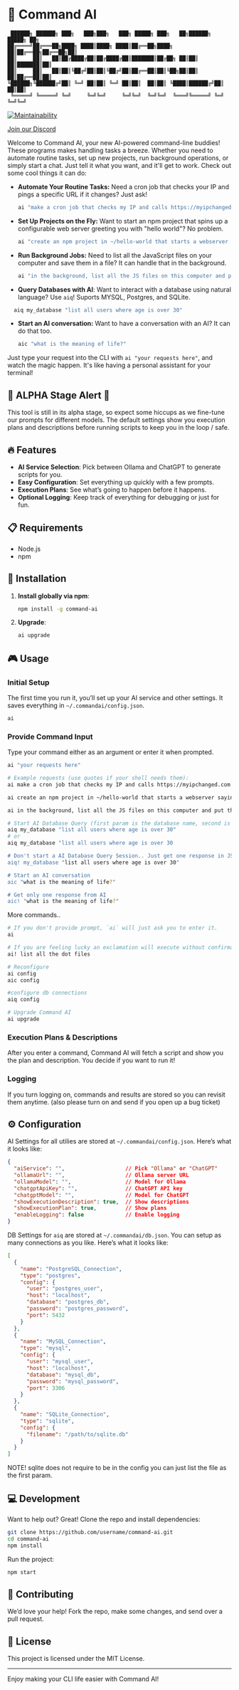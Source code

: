 # 🎉 Command AI

```text
 ██████╗ ██████╗ ███╗   ███╗███╗   ███╗ █████╗ ███╗   ██╗██████╗  █████╗ ██╗
██╔════╝██╔═══██╗████╗ ████║████╗ ████║██╔══██╗████╗  ██║██╔══██╗██╔══██╗██║
██║     ██║   ██║██╔████╔██║██╔████╔██║███████║██╔██╗ ██║██║  ██║███████║██║
██║     ██║   ██║██║╚██╔╝██║██║╚██╔╝██║██╔══██║██║╚██╗██║██║  ██║██╔══██║██║
╚██████╗╚██████╔╝██║ ╚═╝ ██║██║ ╚═╝ ██║██║  ██║██║ ╚████║██████╔╝██║  ██║██║
 ╚═════╝ ╚═════╝ ╚═╝     ╚═╝╚═╝     ╚═╝╚═╝  ╚═╝╚═╝  ╚═══╝╚═════╝ ╚═╝  ╚═╝╚═╝
```

[![Maintainability](https://api.codeclimate.com/v1/badges/fb6299a2ae58c7570afa/maintainability)](https://codeclimate.com/github/CommandAI/ai-cli/maintainability)

[Join our Discord](https://discord.gg/wPsFbpFHVH)

Welcome to Command AI, your new AI-powered command-line buddies! These programs makes handling tasks a breeze. Whether you need to automate routine tasks, set up new projects, run background operations, or simply start a chat. Just tell it what you want, and it'll get to work. Check out some cool things it can do:

- **Automate Your Routine Tasks:** Need a cron job that checks your IP and pings a specific URL if it changes? Just ask!

  ```bash
  ai "make a cron job that checks my IP and calls https://myipchanged.com when it changes"
  ```

- **Set Up Projects on the Fly:** Want to start an npm project that spins up a configurable web server greeting you with "hello world"? No problem.

  ```bash
  ai "create an npm project in ~/hello-world that starts a webserver saying 'hello world' and reads configs from a .env file"
  ```

- **Run Background Jobs:** Need to list all the JavaScript files on your computer and save them in a file? It can handle that in the background.

  ```bash
  ai "in the background, list all the JS files on this computer and put them in ~/js.txt"
  ```

- **Query Databases with AI**: Want to interact with a database using natural language? Use `aiq`! Suports MYSQL, Postgres, and SQLite.

```bash
  aiq my_database "list all users where age is over 30"
```


- **Start an AI conversation:** Want to have a conversation with an AI? It can do that too.

  ```bash
  aic "what is the meaning of life?"
  ```

Just type your request into the CLI with `ai "your requests here"`, and watch the magic happen. It's like having a personal assistant for your terminal!

## 🚧 ALPHA Stage Alert 🚧

This tool is still in its alpha stage, so expect some hiccups as we fine-tune our prompts for different models. The default settings show you execution plans and descriptions before running scripts to keep you in the loop / safe.

## 🔥 Features

- **AI Service Selection**: Pick between Ollama and ChatGPT to generate scripts for you.
- **Easy Configuration**: Set everything up quickly with a few prompts.
- **Execution Plans**: See what’s going to happen before it happens.
- **Optional Logging**: Keep track of everything for debugging or just for fun.

## 📋 Requirements

- Node.js
- npm

## 🚀 Installation

1. **Install globally via npm**:

    ```bash
    npm install -g command-ai
    ```

2. **Upgrade**:

    ```bash
    ai upgrade
    ```

## 🎮 Usage

### Initial Setup

The first time you run it, you’ll set up your AI service and other settings. It saves everything in `~/.commandai/config.json`.

```bash
ai
```

### Provide Command Input

Type your command either as an argument or enter it when prompted.

```bash
ai "your requests here"

# Example requests (use quotes if your shell needs them):
ai make a cron job that checks my IP and calls https://myipchanged.com when it changes

ai create an npm project in ~/hello-world that starts a webserver saying "hello world" and reads configs from a .env file

ai in the background, list all the JS files on this computer and put them in ~/js.txt

# Start AI Database Query (first param is the database name, second is the query)
aiq my_database "list all users where age is over 30"
# or
aiq my_database "list all users where age is over 30

# Don't start a AI Database Query Session.. Just get one response in JSON format.
aiq! my_database "list all users where age is over 30"

# Start an AI conversation
aic "what is the meaning of life?"

# Get only one response from AI
aic! "what is the meaning of life?"
```

More commands..

```bash
# If you don't provide prompt, `ai` will just ask you to enter it.
ai

# If you are feeling lucky an exclamation will execute without confirmation.
ai! list all the dot files

# Reconfigure 
ai config
aic config

#configure db connections
aiq config

# Upgrade Command AI
ai upgrade
```

### Execution Plans & Descriptions

After you enter a command, Command AI will fetch a script and show you the plan and description. You decide if you want to run it!

### Logging

If you turn logging on, commands and results are stored so you can revisit them anytime. (also please turn on and send if you open up a bug ticket)

## ⚙️ Configuration

AI Settings for all utilies are stored at `~/.commandai/config.json`. Here’s what it looks like:

```json
{
  "aiService": "",                   // Pick "Ollama" or "ChatGPT"
  "ollamaUrl": "",                   // Ollama server URL
  "ollamaModel": "",                 // Model for Ollama
  "chatgptApiKey": "",               // ChatGPT API key
  "chatgptModel": "",                // Model for ChatGPT
  "showExecutionDescription": true,  // Show descriptions
  "showExecutionPlan": true,         // Show plans
  "enableLogging": false             // Enable logging
}
```

DB Settings for `aiq` are stored at `~/.commandai/db.json`. You can setup as many connections as you like. Here’s what it looks like:

```json
[
  {
    "name": "PostgreSQL_Connection",
    "type": "postgres",
    "config": {
      "user": "postgres_user",
      "host": "localhost",
      "database": "postgres_db",
      "password": "postgres_password",
      "port": 5432
    }
  },
  {
    "name": "MySQL_Connection",
    "type": "mysql",
    "config": {
      "user": "mysql_user",
      "host": "localhost",
      "database": "mysql_db",
      "password": "mysql_password",
      "port": 3306
    }
  },
  {
    "name": "SQLite_Connection",
    "type": "sqlite",
    "config": {
      "filename": "/path/to/sqlite.db"
    }
  }
]
```

NOTE! sqlite does not require to be in the config you can just list the file as the first param.

## 💻 Development

Want to help out? Great! Clone the repo and install dependencies:

```bash
git clone https://github.com/username/command-ai.git
cd command-ai
npm install
```

Run the project:

```bash
npm start
```

## 🤝 Contributing

We’d love your help! Fork the repo, make some changes, and send over a pull request.

## 📜 License

This project is licensed under the MIT License.

---

Enjoy making your CLI life easier with Command AI!
